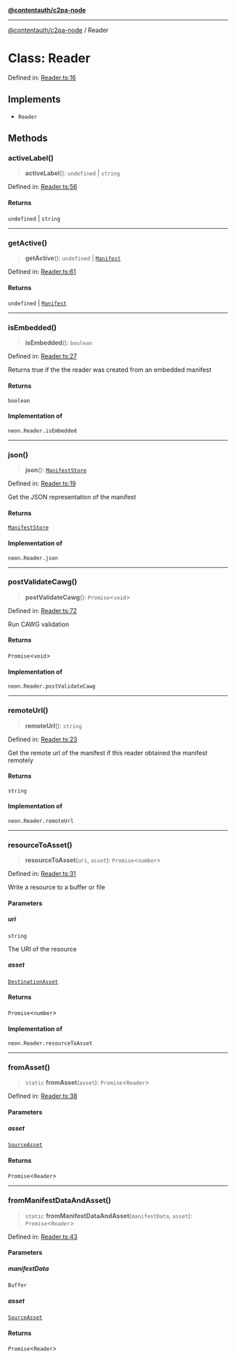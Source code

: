 [**@contentauth/c2pa-node**](../README.md)

***

[@contentauth/c2pa-node](../README.md) / Reader

# Class: Reader

Defined in: [Reader.ts:16](https://github.com/contentauth/c2pa-node-v2/blob/92024140271b3589278f2b732abca2c4a33b231a/js-src/Reader.ts#L16)

## Implements

- `Reader`

## Methods

### activeLabel()

> **activeLabel**(): `undefined` \| `string`

Defined in: [Reader.ts:56](https://github.com/contentauth/c2pa-node-v2/blob/92024140271b3589278f2b732abca2c4a33b231a/js-src/Reader.ts#L56)

#### Returns

`undefined` \| `string`

***

### getActive()

> **getActive**(): `undefined` \| [`Manifest`](../interfaces/Manifest.md)

Defined in: [Reader.ts:61](https://github.com/contentauth/c2pa-node-v2/blob/92024140271b3589278f2b732abca2c4a33b231a/js-src/Reader.ts#L61)

#### Returns

`undefined` \| [`Manifest`](../interfaces/Manifest.md)

***

### isEmbedded()

> **isEmbedded**(): `boolean`

Defined in: [Reader.ts:27](https://github.com/contentauth/c2pa-node-v2/blob/92024140271b3589278f2b732abca2c4a33b231a/js-src/Reader.ts#L27)

Returns true if the the reader was created from an embedded manifest

#### Returns

`boolean`

#### Implementation of

`neon.Reader.isEmbedded`

***

### json()

> **json**(): [`ManifestStore`](../interfaces/ManifestStore.md)

Defined in: [Reader.ts:19](https://github.com/contentauth/c2pa-node-v2/blob/92024140271b3589278f2b732abca2c4a33b231a/js-src/Reader.ts#L19)

Get the JSON representation of the manifest

#### Returns

[`ManifestStore`](../interfaces/ManifestStore.md)

#### Implementation of

`neon.Reader.json`

***

### postValidateCawg()

> **postValidateCawg**(): `Promise`\<`void`\>

Defined in: [Reader.ts:72](https://github.com/contentauth/c2pa-node-v2/blob/92024140271b3589278f2b732abca2c4a33b231a/js-src/Reader.ts#L72)

Run CAWG validation

#### Returns

`Promise`\<`void`\>

#### Implementation of

`neon.Reader.postValidateCawg`

***

### remoteUrl()

> **remoteUrl**(): `string`

Defined in: [Reader.ts:23](https://github.com/contentauth/c2pa-node-v2/blob/92024140271b3589278f2b732abca2c4a33b231a/js-src/Reader.ts#L23)

Get the remote url of the manifest if this reader obtained the manifest remotely

#### Returns

`string`

#### Implementation of

`neon.Reader.remoteUrl`

***

### resourceToAsset()

> **resourceToAsset**(`uri`, `asset`): `Promise`\<`number`\>

Defined in: [Reader.ts:31](https://github.com/contentauth/c2pa-node-v2/blob/92024140271b3589278f2b732abca2c4a33b231a/js-src/Reader.ts#L31)

Write a resource to a buffer or file

#### Parameters

##### uri

`string`

The URI of the resource

##### asset

[`DestinationAsset`](../type-aliases/DestinationAsset.md)

#### Returns

`Promise`\<`number`\>

#### Implementation of

`neon.Reader.resourceToAsset`

***

### fromAsset()

> `static` **fromAsset**(`asset`): `Promise`\<`Reader`\>

Defined in: [Reader.ts:38](https://github.com/contentauth/c2pa-node-v2/blob/92024140271b3589278f2b732abca2c4a33b231a/js-src/Reader.ts#L38)

#### Parameters

##### asset

[`SourceAsset`](../type-aliases/SourceAsset.md)

#### Returns

`Promise`\<`Reader`\>

***

### fromManifestDataAndAsset()

> `static` **fromManifestDataAndAsset**(`manifestData`, `asset`): `Promise`\<`Reader`\>

Defined in: [Reader.ts:43](https://github.com/contentauth/c2pa-node-v2/blob/92024140271b3589278f2b732abca2c4a33b231a/js-src/Reader.ts#L43)

#### Parameters

##### manifestData

`Buffer`

##### asset

[`SourceAsset`](../type-aliases/SourceAsset.md)

#### Returns

`Promise`\<`Reader`\>
